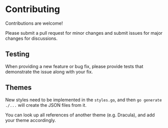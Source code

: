 # Contributing

Contributions are welcome!

Please submit a pull request for minor changes and submit issues for major changes for discussions.

## Testing

When providing a new feature or bug fix, please provide tests that demonstrate the issue along with your fix.

## Themes

New styles need to be implemented in the `styles.go`, and then `go generate
./...` will create the JSON files from it.

You can look up all references of another theme (e.g. Dracula), and add your
theme accordingly.
